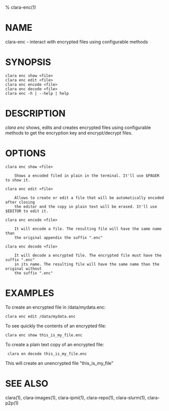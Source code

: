 % clara-enc(1)

# NAME

clara-enc - interact with encrypted files using configurable methods

# SYNOPSIS

    clara enc show <file>
    clara enc edit <file>
    clara enc encode <file>
    clara enc decode <file>
    clara enc -h | --help | help

# DESCRIPTION

*clara enc* shows, edits and creates encrypted files using configurable methods
to get the encryption key and encrypt/decrypt files.

# OPTIONS

    clara enc show <file>

        Shows a encoded filed in plain in the terminal. It'll use $PAGER to show it.

    clara enc edit <file>

        Allows to create or edit a file that will be automatically encoded after closing
        the editor and the copy in plain text will be erased. It'll use $EDITOR to edit it.

    clara enc encode <file>

        It will encode a file. The resulting file will have the same name than
        the original appendix the suffix ".enc"

    clara enc decode <file>

        It will decode a encrypted file. The encrypted file must have the suffix ".enc"
        in its name. The resulting file will have the same name than the original without
        the suffix ".enc"

# EXAMPLES

To create an encrypted file in /data/mydata.enc:

    clara enc edit /data/mydata.enc

To see quickly the contents of an encrypted file:

    clara enc show this_is_my_file.enc

To create a plain text copy of an encrypted file:

     clara en decode this_is_my_file.enc

This will create an unencrypted file "this_is_my_file"

# SEE ALSO

clara(1), clara-images(1), clara-ipmi(1), clara-repo(1), clara-slurm(1), clara-p2p(1)
